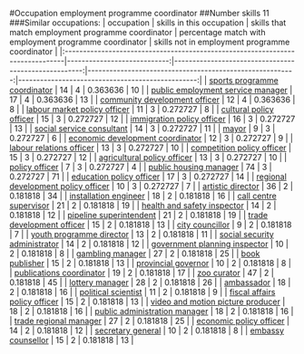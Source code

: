 #Occupation employment programme coordinator
##Number skills 11
###Similar occupations:
| occupation                                                                    |   skills in this occupation |   skills that match employment programme coordinator |   percentage match with employment programme coordinator |   skills not in employment programme coordinator |
|:------------------------------------------------------------------------------|----------------------------:|-----------------------------------------------------:|---------------------------------------------------------:|-------------------------------------------------:|
| [sports programme coordinator](sports_programme_coordinator.md)               |                          14 |                                                    4 |                                                 0.363636 |                                               10 |
| [public employment service manager](public_employment_service_manager.md)     |                          17 |                                                    4 |                                                 0.363636 |                                               13 |
| [community development officer](community_development_officer.md)             |                          12 |                                                    4 |                                                 0.363636 |                                                8 |
| [labour market policy officer](labour_market_policy_officer.md)               |                          11 |                                                    3 |                                                 0.272727 |                                                8 |
| [cultural policy officer](cultural_policy_officer.md)                         |                          15 |                                                    3 |                                                 0.272727 |                                               12 |
| [immigration policy officer](immigration_policy_officer.md)                   |                          16 |                                                    3 |                                                 0.272727 |                                               13 |
| [social service consultant](social_service_consultant.md)                     |                          14 |                                                    3 |                                                 0.272727 |                                               11 |
| [mayor](mayor.md)                                                             |                           9 |                                                    3 |                                                 0.272727 |                                                6 |
| [economic development coordinator](economic_development_coordinator.md)       |                          12 |                                                    3 |                                                 0.272727 |                                                9 |
| [labour relations officer](labour_relations_officer.md)                       |                          13 |                                                    3 |                                                 0.272727 |                                               10 |
| [competition policy officer](competition_policy_officer.md)                   |                          15 |                                                    3 |                                                 0.272727 |                                               12 |
| [agricultural policy officer](agricultural_policy_officer.md)                 |                          13 |                                                    3 |                                                 0.272727 |                                               10 |
| [policy officer](policy_officer.md)                                           |                           7 |                                                    3 |                                                 0.272727 |                                                4 |
| [public housing manager](public_housing_manager.md)                           |                          74 |                                                    3 |                                                 0.272727 |                                               71 |
| [education policy officer](education_policy_officer.md)                       |                          17 |                                                    3 |                                                 0.272727 |                                               14 |
| [regional development policy officer](regional_development_policy_officer.md) |                          10 |                                                    3 |                                                 0.272727 |                                                7 |
| [artistic director](artistic_director.md)                                     |                          36 |                                                    2 |                                                 0.181818 |                                               34 |
| [installation engineer](installation_engineer.md)                             |                          18 |                                                    2 |                                                 0.181818 |                                               16 |
| [call centre supervisor](call_centre_supervisor.md)                           |                          21 |                                                    2 |                                                 0.181818 |                                               19 |
| [health and safety inspector](health_and_safety_inspector.md)                 |                          14 |                                                    2 |                                                 0.181818 |                                               12 |
| [pipeline superintendent](pipeline superintendent.md)                         |                          21 |                                                    2 |                                                 0.181818 |                                               19 |
| [trade development officer](trade_development_officer.md)                     |                          15 |                                                    2 |                                                 0.181818 |                                               13 |
| [city councillor](city_councillor.md)                                         |                           9 |                                                    2 |                                                 0.181818 |                                                7 |
| [youth programme director](youth_programme_director.md)                       |                          13 |                                                    2 |                                                 0.181818 |                                               11 |
| [social security administrator](social_security_administrator.md)             |                          14 |                                                    2 |                                                 0.181818 |                                               12 |
| [government planning inspector](government_planning_inspector.md)             |                          10 |                                                    2 |                                                 0.181818 |                                                8 |
| [gambling manager](gambling_manager.md)                                       |                          27 |                                                    2 |                                                 0.181818 |                                               25 |
| [book publisher](book_publisher.md)                                           |                          15 |                                                    2 |                                                 0.181818 |                                               13 |
| [provincial governor](provincial_governor.md)                                 |                          10 |                                                    2 |                                                 0.181818 |                                                8 |
| [publications coordinator](publications_coordinator.md)                       |                          19 |                                                    2 |                                                 0.181818 |                                               17 |
| [zoo curator](zoo_curator.md)                                                 |                          47 |                                                    2 |                                                 0.181818 |                                               45 |
| [lottery manager](lottery_manager.md)                                         |                          28 |                                                    2 |                                                 0.181818 |                                               26 |
| [ambassador](ambassador.md)                                                   |                          18 |                                                    2 |                                                 0.181818 |                                               16 |
| [political scientist](political_scientist.md)                                 |                          11 |                                                    2 |                                                 0.181818 |                                                9 |
| [fiscal affairs policy officer](fiscal_affairs_policy_officer.md)             |                          15 |                                                    2 |                                                 0.181818 |                                               13 |
| [video and motion picture producer](video_and_motion_picture_producer.md)     |                          18 |                                                    2 |                                                 0.181818 |                                               16 |
| [public administration manager](public_administration_manager.md)             |                          18 |                                                    2 |                                                 0.181818 |                                               16 |
| [trade regional manager](trade_regional_manager.md)                           |                          27 |                                                    2 |                                                 0.181818 |                                               25 |
| [economic policy officer](economic_policy_officer.md)                         |                          14 |                                                    2 |                                                 0.181818 |                                               12 |
| [secretary general](secretary_general.md)                                     |                          10 |                                                    2 |                                                 0.181818 |                                                8 |
| [embassy counsellor](embassy_counsellor.md)                                   |                          15 |                                                    2 |                                                 0.181818 |                                               13 |
